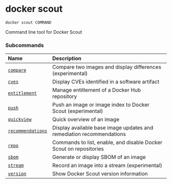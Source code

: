 # docker scout

```
docker scout COMMAND
```

<!---MARKER_GEN_START-->
Command line tool for Docker Scout

### Subcommands

| Name                                          | Description                                                          |
|:----------------------------------------------|:---------------------------------------------------------------------|
| [`compare`](scout_compare.md)                 | Compare two images and display differences (experimental)            |
| [`cves`](scout_cves.md)                       | Display CVEs identified in a software artifact                       |
| [`entitlement`](scout_entitlement.md)         | Manage entitlement of a Docker Hub repository                        |
| [`push`](scout_push.md)                       | Push an image or image index to Docker Scout (experimental)          |
| [`quickview`](scout_quickview.md)             | Quick overview of an image                                           |
| [`recommendations`](scout_recommendations.md) | Display available base image updates and remediation recommendations |
| [`repo`](scout_repo.md)                       | Commands to list, enable, and disable Docker Scout on repositories   |
| [`sbom`](scout_sbom.md)                       | Generate or display SBOM of an image                                 |
| [`stream`](scout_stream.md)                   | Record an image into a stream (experimental)                         |
| [`version`](scout_version.md)                 | Show Docker Scout version information                                |



<!---MARKER_GEN_END-->

